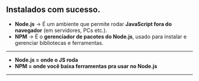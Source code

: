 ## Instalados com sucesso.
* **Node.js** → É um ambiente que permite rodar **JavaScript fora do navegador** (em servidores, PCs etc.).
* **NPM** → É o **gerenciador de pacotes do Node.js**, usado para instalar e gerenciar bibliotecas e ferramentas.

---
* **Node.js = onde o JS roda**
* **NPM = onde você baixa ferramentas pra usar no Node.js**

---